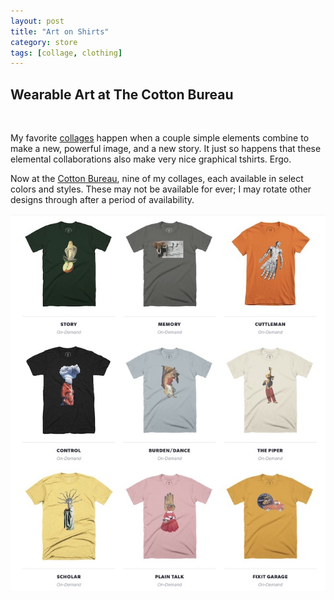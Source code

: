 ```yaml
---
layout: post
title: "Art on Shirts"
category: store
tags: [collage, clothing]
---
```


## Wearable Art at The Cotton Bureau

&nbsp; <br />

My favorite [collages](20140223/collected-collages) happen when a couple simple elements combine to make a new, powerful image, and a new story. It just so happens that these elemental collaborations also make very nice graphical tshirts. Ergo. 

Now at the [Cotton Bureau](https://cottonbureau.com/people/maddalena-collage), nine of my collages, each available in select colors and styles. These may not be available for ever; I may rotate other designs through after a period of availability. 

[![](/assets/store.jpg)](https://cottonbureau.com/people/maddalena-collage)
